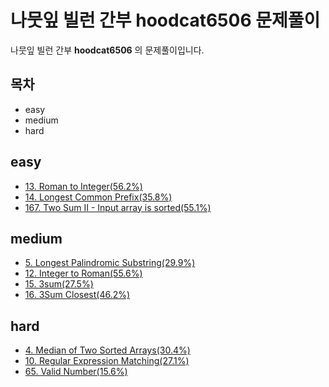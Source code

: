 # 나뭇잎 빌런 간부 hoodcat6506 문제풀이

나뭇잎 빌런 간부 **hoodcat6506** 의 문제풀이입니다.

## 목차
* easy
* medium
* hard

## easy
* [13. Roman to Integer(56.2%)](https://leetcode.com/problems/roman-to-integer)
* [14. Longest Common Prefix(35.8%)](https://leetcode.com/problems/longest-common-prefix)
* [167. Two Sum II - Input array is sorted(55.1%)](https://leetcode.com/problems/two-sum-ii-input-array-is-sorted)

## medium
* [5. Longest Palindromic Substring(29.9%)](https://leetcode.com/problems/longest-palindromic-substring)
* [12. Integer to Roman(55.6%)](https://leetcode.com/problems/integer-to-roman)
* [15. 3sum(27.5%)](https://leetcode.com/problems/3sum)
* [16. 3Sum Closest(46.2%)](https://leetcode.com/problems/3sum-closest)

## hard
* [4. Median of Two Sorted Arrays(30.4%)](https://leetcode.com/problems/median-of-two-sorted-arrays)
* [10. Regular Expression Matching(27.1%)](https://leetcode.com/problems/regular-expression-matching)
* [65. Valid Number(15.6%)](https://leetcode.com/problems/valid-number)
